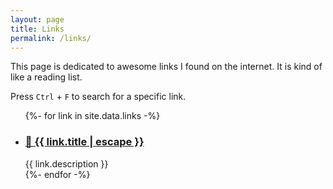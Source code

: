 ```yaml
---
layout: page
title: Links
permalink: /links/
---
```

This page is dedicated to awesome links I found on the internet. It is kind of like a reading list.

Press `Ctrl` + `F` to search for a specific link.

<ul class="post-list">
    {%- for link in site.data.links -%}
    <li>
    <h3>
        <a class="post-link" href="{{ link.url }}">
        &#x1F517 {{ link.title | escape }}
        </a>
    </h3>
    {{ link.description }}
    </li>
    {%- endfor -%}
</ul>
